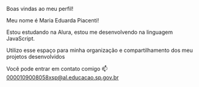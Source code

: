 Boas vindas ao meu perfil!

Meu nome é Maria Eduarda Piacenti!

Estou estudando na Alura,
estou me desenvolvendo na linguagem JavaScript.

Utilizo esse espaço para minha organização e compartilhamento dos meu projetos desenvolvidos

Você pode entrar em contato comigo 📫
0000109008058xsp@al.educacao.sp.gov.br
